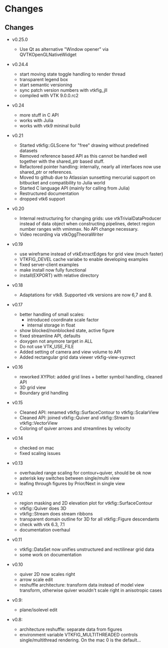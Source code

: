 Changes
=======


## Changes
- v0.25.0
  - Use Qt as alternative "Window opener" via QVTKOpenGLNativeWidget 
  
- v0.24.4
  - start moving state toggle handling to render thread
  - transparent legend box
  - start semantic versioning
  - sync patch version numbers with vtkfig_jll
  - compiled with VTK 9.0.0.rc2

- v0.24
  - more stuff in C API
  - works with Julia
  - works with vtk9 mininal build
  
- v0.21
  - Started vtkfig::GLScene for "free" drawing without predefined datasets
  - Removed reference based API as this cannot be handled well together with  the shared_ptr based stuff.
  - Refactored pointer handling: internally, nearly all interfaces now use shared_ptr or references.
  - Moved to github due to Atlassian sunsetting mercurial support on bitbucket and compatibility
    to Julia world
  - Started C language API (mainly for calling from Julia)
  - Restructured documentation
  - dropped vtk6 support
  
- v0.20
  - Internal restructuring for changing grids: use vtkTrivialDataProducer instead of data object
    when constructing pipelines, detect  region number ranges with vminmax. No API change necessary.
  - Video recording via vtkOggTheoraWriter

- v0.19
  - use wireframe instead of vtkExtractEdges for grid view (much faster)
  - VTKFIG_DEVEL cache variabe to enable developing examples
  - fixed server-client examples
  - make install now fully functional
  - install(EXPORT) with relative directory
  
- v0.18
  - Adaptations for vtk8. Supported vtk versions are now
    6,7 and 8.

- v0.17
  - better handling of small scales:
     - introduced coordinate scale factor
     - internal storage in float
  - show blocked/nonblocked state, active figure
  - fixed streamline API, defaults
  - doxygen not anymore target in ALL
  - Do not use VTK_USE_FILE
  - Added setting of camera and view volume to API
  - Added rectangular grid data viewer vtkfig-view-xyzrect

- v0.16
  - reworked XYPlot: added grid lines + better symbol handling, cleaned API
  - 3D grid view
  - Boundary grid handling

- v0.15
  - Cleaned API: renamed vtkfig::SurfaceContour to vtkfig::ScalarView
  - Cleaned API: joined vtkfig::Quiver and  vtkfig::Stream to vtkfig::VectorView
  - Coloring of quiver arrows and streamlines by velocity

- v0.14
  - checked on mac
  - fixed scaling issues

- v0.13
  - overhauled range scaling for contour+quiver, should be ok now
  - asterisk key switches between single/multi view
  - leafing through figures by Prior/Next in single view 

- v0.12
  - region masking and  2D elevation  plot for vtkfig::SurfaceContour
  - vtkfig::Quiver does 3D
  - vtkfig::Stream does stream ribbons
  - transparent domain outline for 3D for all vtkfig::Figure descendants
  - check with vtk 6.3, 7.1
  - documentation overhaul
  
- v0.11
  - vtkfig::DataSet now unifies unstructured and rectilinear grid data
  - some work on documentation

- v0.10
  - quiver 2D now scales right
  - arrow scale edit
  - reshuffle architecture: transform data instead of model view transform, otherwise
    quiver wouldn't scale right in anisotropic cases

- v0.9:
  - plane/isolevel edit

- v0.8: 
  - architecture reshuffle: separate data from figures
  - environment variable VTKFIG_MULTITHREADED controls single/multithread
    rendering. On the mac 0 is the default...
